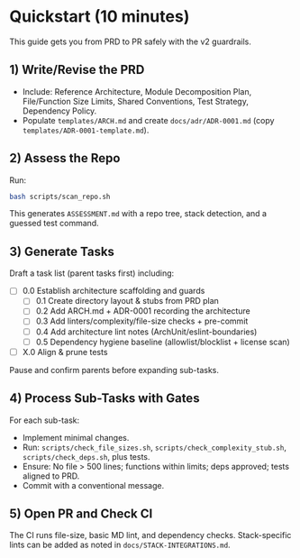 # Quickstart (10 minutes)

This guide gets you from PRD to PR safely with the v2 guardrails.

## 1) Write/Revise the PRD

- Include: Reference Architecture, Module Decomposition Plan, File/Function Size Limits, Shared Conventions, Test Strategy, Dependency Policy.
- Populate `templates/ARCH.md` and create `docs/adr/ADR-0001.md` (copy `templates/ADR-0001-template.md`).

## 2) Assess the Repo

Run:

```bash
bash scripts/scan_repo.sh
```

This generates `ASSESSMENT.md` with a repo tree, stack detection, and a guessed test command.

## 3) Generate Tasks

Draft a task list (parent tasks first) including:

- [ ] 0.0 Establish architecture scaffolding and guards
  - [ ] 0.1 Create directory layout & stubs from PRD plan
  - [ ] 0.2 Add ARCH.md + ADR-0001 recording the architecture
  - [ ] 0.3 Add linters/complexity/file-size checks + pre-commit
  - [ ] 0.4 Add architecture lint notes (ArchUnit/eslint-boundaries)
  - [ ] 0.5 Dependency hygiene baseline (allowlist/blocklist + license scan)
- [ ] X.0 Align & prune tests

Pause and confirm parents before expanding sub-tasks.

## 4) Process Sub-Tasks with Gates

For each sub-task:

- Implement minimal changes.
- Run: `scripts/check_file_sizes.sh`, `scripts/check_complexity_stub.sh`, `scripts/check_deps.sh`, plus tests.
- Ensure: No file > 500 lines; functions within limits; deps approved; tests aligned to PRD.
- Commit with a conventional message.

## 5) Open PR and Check CI

The CI runs file-size, basic MD lint, and dependency checks. Stack-specific lints can be added as noted in `docs/STACK-INTEGRATIONS.md`.
